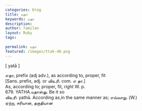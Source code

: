 ```yaml
---
categories: blog
title: யதா
keywords: யதா
description: 
author: Tamilan
layout: Ruby
tags: 
 
permalink: யதா
featured: /images/ttak-48.png
---
```

  
[ yatā ]  
  
எதா, prefix (adj adv.), as according to, proper, fit  
[Sans. prefix, adj. or விஉரி. com. எ தா.]  
As, according to; proper, fit, right W. p.   
679. YATHA.யதாஸ்து. Be it so  
விஉரி. yathā. According as,in the same manner as; எவ்வாறு. (W.)  
ஏற்ற, சரியான, தகுதியான